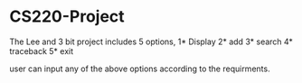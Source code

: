 CS220-Project
=============
The Lee and 3 bit project includes 5 options, 
1* Display
2* add
3* search
4* traceback
5* exit

user can input any of the above options according to the requirments.
